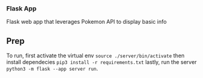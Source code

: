 ### Flask App
Flask web app that leverages Pokemon API to display basic info

## Prep
To run, first activate the virtual env `source ./server/bin/activate` then install dependecies `pip3 install -r requirements.txt` lastly, run the server `python3 -m flask --app server run`.
